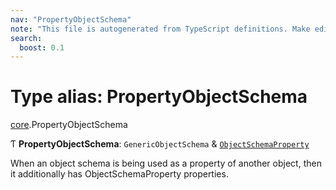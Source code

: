 ```yaml
---
nav: "PropertyObjectSchema"
note: "This file is autogenerated from TypeScript definitions. Make edits to the comments in the TypeScript file and then run `make docs` to regenerate this file."
search:
  boost: 0.1
---
```

# Type alias: PropertyObjectSchema

[core](../modules/core.md).PropertyObjectSchema

Ƭ **PropertyObjectSchema**: `GenericObjectSchema` & [`ObjectSchemaProperty`](../interfaces/core.ObjectSchemaProperty.md)

When an object schema is being used as a property of another object, then it additionally has
ObjectSchemaProperty properties.
